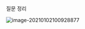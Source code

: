 질문 정리



![image-20210102100928877](C:\Users\hw030\AppData\Roaming\Typora\typora-user-images\image-20210102100928877.png)